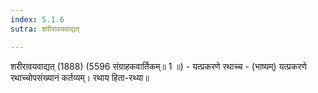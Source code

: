 ```yaml
---
index: 5.1.6
sutra: शरीरावयवाद्यत्

---
```

 शरीरावयवाद्यत् (1888) (5596 संग्राहकवार्तिकम्॥ 1 ॥) - यत्प्रकरणे रथाच्च - (भाष्यम्) यत्प्रकरणे रथाच्चोपसंख्यानं कर्तव्यम्। रथाय हिता-रथ्या॥ 